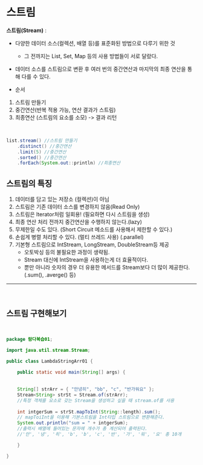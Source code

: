 # 스트림

**스트림(Stream)** :

+ 다양한 데이터 소스(컬렉션, 배열 등)를 표준화된 방법으로 다루기 위한 것
    + 그 전까지는 List, Set, Map 등의 사용 방법들이 서로 달랐다.
+ 데이터 소스를 스트림으로 변환 후 여러 번의 중간연산과 마지막의 최종 연산을 통해 다를 수 있다.

+ 순서
1. 스트림 만들기
2. 중간연산(반복 적용 가능, 연산 결과가 스트림)
3. 최종연산 (스트림의 요소를 소모) -> 결과 리턴

<br>

```java
list.stream() //스트림 만들기
	.distinct() //중간연산
    .limit(5) //중간연산
    .sorted() //중간연산
    .forEach(System.out::println) //최종연산
```

## 스트림의 특징

1. 데이터를 담고 있는 저장소 (컬렉션)이 아님
2. 스트림은 기존 데이터 소스를 변경하지 않음(Read Only)
3. 스트림은 lterator처럼 일회용! (필요하면 다시 스트림을 생성)
4. 최종 연산 처리 전까지 중간연산을 수행하지 않는다.(lazy)
5. 무제한일 수도 있다. (Short Circuit 메소드를 사용해서 제한할 수 있다.)
6. 손쉽게 병렬 처리할 수 있다. (멀티 쓰레드 사용) (.parallel)
7. 기본형 스트림으로 IntStream, LongStream, DoubleStream등 제공
    + 오토박싱 등의 불필요한 과정이 생략됨.
    + Stream<Integer> 대신에 IntStream을 사용하는게 더 효율적이다.
    + 뿐만 아니라 숫자의 경우 더 유용한 메서드를 Stream<T>보다 더 많이 제공한다.(.sum(), .averge() 등)

<hr>
<br>

## 스트림 구현해보기

<br>

```java
package 람다복습01;

import java.util.stream.Stream;

public class LambdaStringArr01 {
	
	public static void main(String[] args) {
		
	
	String[] strArr = { "안녕히", "bb", "c", "반가워요" };
	Stream<String> strSt = Stream.of(strArr);
	//특정 객체를 요소로 갖는 Stream을 생성하고 싶을 때 stream.of를 사용
	
	int intgerSum = strSt.mapToInt(String::length).sum();
	// mapToiInt을 이용해 기본스트림을 Int타입 스트림으로 변환해준다.
	System.out.println("sum = " + intgerSum);
	//출력시 배열에 들어있는 문자에 개수가 총 계산되어 출력된다.
	//'안', '녕', '히', 'b', 'b', 'c', '반', '가', '워', '요' 총 10개

	}

}
```
